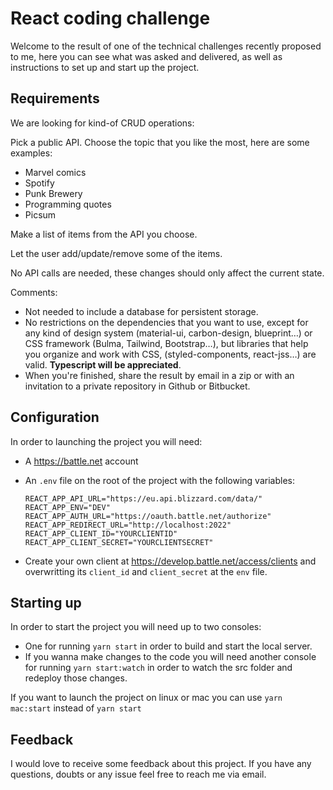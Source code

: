 # React coding challenge
Welcome to the result of one of the technical challenges recently proposed to me, here you can see what was asked and delivered, as well as instructions to set up and start up the project.

## Requirements

We are looking for kind-of CRUD operations:

Pick a public API. Choose the topic that you like the most, here are some examples:
* Marvel comics
* Spotify
* Punk Brewery
* Programming quotes
* Picsum

Make a list of items from the API you choose.

Let the user add/update/remove some of the items.

No API calls are needed, these changes should only affect the current state.

Comments:

* Not needed to include a database for persistent storage.
* No restrictions on the dependencies that you want to use, except for any kind of design system (material-ui, carbon-design, blueprint…) or CSS framework (Bulma, Tailwind, Bootstrap…), but libraries that help you organize and work with CSS, (styled-components, react-jss…) are valid. **Typescript will be appreciated**.
* When you're finished, share the result by email in a zip or with an invitation to a private repository in Github or Bitbucket.

## Configuration

In order to launching the project you will need:

* A https://battle.net account
* An `.env` file on the root of the project with the following variables:

      REACT_APP_API_URL="https://eu.api.blizzard.com/data/"
      REACT_APP_ENV="DEV"
      REACT_APP_AUTH_URL="https://oauth.battle.net/authorize"
      REACT_APP_REDIRECT_URL="http://localhost:2022"
      REACT_APP_CLIENT_ID="YOURCLIENTID"
      REACT_APP_CLIENT_SECRET="YOURCLIENTSECRET"
* Create your own client at https://develop.battle.net/access/clients and overwritting its `client_id` and `client_secret` at the `env` file.

## Starting up

In order to start the project you will need up to two consoles:
* One for running `yarn start` in order to build and start the local server.
* If you wanna make changes to the code you will need another console for running `yarn start:watch` in order to watch the src folder and redeploy those changes.

If you want to launch the project on linux or mac you can use `yarn mac:start` instead of `yarn start`

## Feedback

I would love to receive some feedback about this project. If you have any questions, doubts or any issue feel free to reach me via email.

